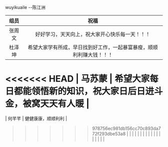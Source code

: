 wuyikuaile --陈江洲

|  组员  |                             祝福                             |
| :----: | :----------------------------------------------------------: |
| 张周文 |        好好学习，天天向上，祝大家开心快乐每一天！！！        |
| 杜泽坤 | 希望大家学有所成，早日找到好工作，一起暴富暴瘦，顺顺利利赚大钱！！！ |
<<<<<<< HEAD
| 马苏蒙 | 希望大家每日都能领悟新的知识，祝大家日后日进斗金，被窝天天有人暖 |
=======
| 何芊芊 |                      健健康康，顺顺利利                      |
>>>>>>> 978756ec981db156cc70c893da772f293dbe53a8
|        |                                                              |
|        |                                                              |
|        |                                                              |
|        |                                                              |
|        |                                                              |
|        |                                                              |
